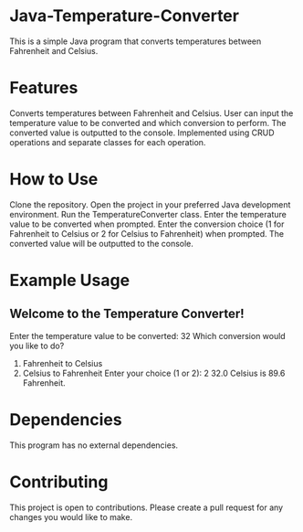 # Java-Temperature-Converter
This is a simple Java program that converts temperatures between Fahrenheit and Celsius.

# Features
Converts temperatures between Fahrenheit and Celsius.
User can input the temperature value to be converted and which conversion to perform.
The converted value is outputted to the console.
Implemented using CRUD operations and separate classes for each operation.

# How to Use
Clone the repository.
Open the project in your preferred Java development environment.
Run the TemperatureConverter class.
Enter the temperature value to be converted when prompted.
Enter the conversion choice (1 for Fahrenheit to Celsius or 2 for Celsius to Fahrenheit) when prompted.
The converted value will be outputted to the console.

# Example Usage
Welcome to the Temperature Converter!
-------------------------------------
Enter the temperature value to be converted: 32
Which conversion would you like to do?
1. Fahrenheit to Celsius
2. Celsius to Fahrenheit
Enter your choice (1 or 2): 2
32.0 Celsius is 89.6 Fahrenheit.

# Dependencies
This program has no external dependencies.

# Contributing
This project is open to contributions. Please create a pull request for any changes you would like to make.
